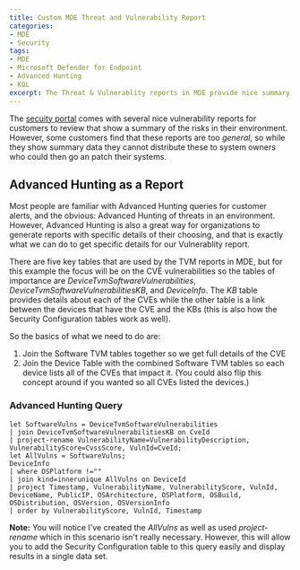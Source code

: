 ```yaml
---
title: Custom MDE Threat and Vulnerability Report
categories:
- MDE
- Security
tags:
- MDE
- Microsoft Defender for Endpoint
- Advanced Hunting
- KQL
excerpt: The Threat & Vulnerablity reports in MDE provide nice summary data across your cloud, but when you have to react to what the report says how can you get the details you need?
---
```

The [secuity portal](https://security.microsoft.com) comes with several nice vulnerability reports for customers to review that show a summary of the risks in their environment.  However, some customers find that these reports are too *general*, so while they show summary data they cannot distribute these to system owners who could then go an patch their systems.

## Advanced Hunting as a Report
Most people are familiar with Advanced Hunting queries for customer alerts, and the obvious: Advanced Hunting of threats in an environment. However, Advanced Hunting is also a great way for organizations to generate reports with specific details of their choosing, and that is exactly what we can do to get specific details for our Vulnerablity report.

There are five key tables that are used by the TVM reports in MDE, but for this example the focus will be on the CVE vulnerabilities so the tables of importance are *DeviceTvmSoftwareVulnerabilities*, *DeviceTvmSoftwareVulnerabilitiesKB*, and *DeviceInfo*.  The *KB* table provides details about each of the CVEs while the other table is a link between the devices that have the CVE and the KBs (this is also how the Security Configuration tables work as well).  

So the basics of what we need to do are: 
1. Join the Software TVM tables together so we get full details of the CVE
1. Join the Device Table with the combined Software TVM tables so each device lists all of the CVEs that impact it.  (You could also flip this concept around if you wanted so all CVEs listed the devices.)

### Advanced Hunting Query

```
let SoftwareVulns = DeviceTvmSoftwareVulnerabilities
| join DeviceTvmSoftwareVulnerabilitiesKB on CveId
| project-rename VulnerabilityName=VulnerabilityDescription, VulnerabilityScore=CvssScore, VulnId=CveId;
let AllVulns = SoftwareVulns;
DeviceInfo
| where OSPlatform !=""
| join kind=innerunique AllVulns on DeviceId
| project Timestamp, VulnerabilityName, VulnerabilityScore, VulnId, DeviceName, PublicIP, OSArchitecture, OSPlatform, OSBuild, OSDistribution, OSVersion, OSVersionInfo
| order by VulnerabilityScore, VulnId, Timestamp
```

**Note:** You will notice I've created the *AllVulns* as well as used *project-rename* which in this scenario isn't really necessary.  However, this will allow you to add the Security Configuration table to this query easily and display results in a single data set.